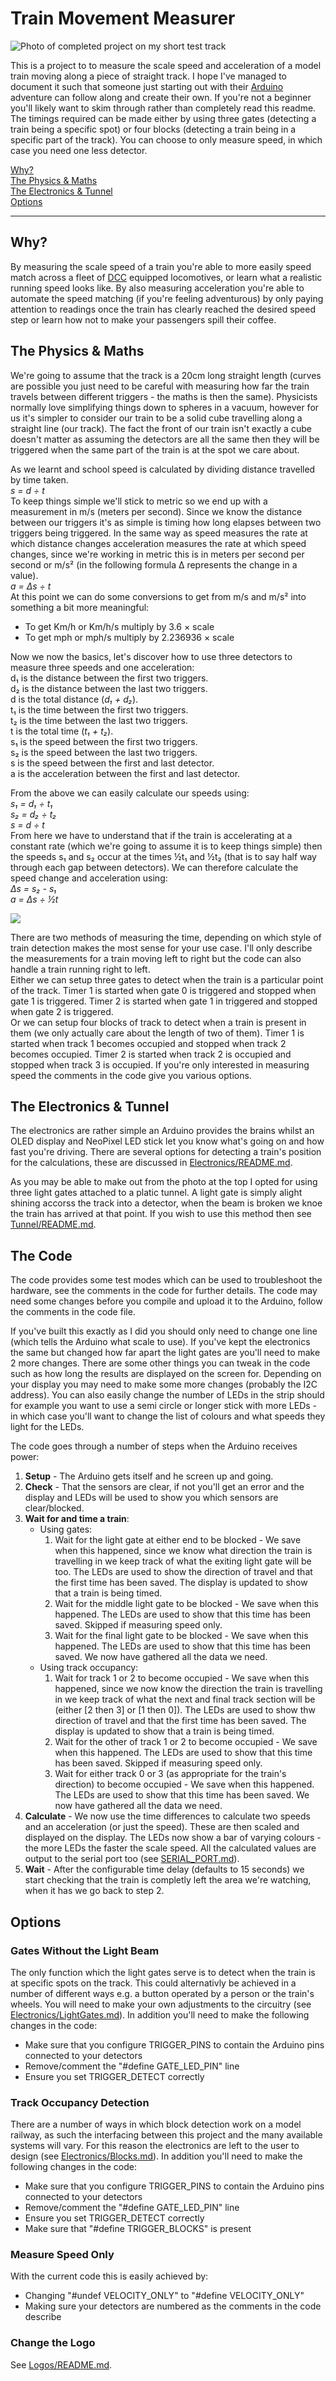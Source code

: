 ﻿# Train Movement Measurer

![Photo of completed project on my short test track](Photo.jpg)

This is a project to to measure the scale speed and acceleration of a model train moving along a piece of straight track. I hope I've managed to document it such that someone just starting out with their [Arduino](https://www.arduino.cc/) adventure can follow along and create their own. If you're not a beginner you'll likely want to skim through rather than completely read this readme. The timings required can be made either by using three gates (detecting a train being a specific spot) or four blocks (detecting a train being in a specific part of the track). You can choose to only measure speed, in which case you need one less detector.

[Why?](#why)\
[The Physics & Maths](#the-physics-maths)\
[The Electronics & Tunnel](#the-electronics-tunnel)\
[Options](#options)

---

## Why?

By measuring the scale speed of a train you're able to more easily speed match across a fleet of [DCC](https://wikipedia.org/wiki/Digital_Command_Control "Digital Command Control on Wikipedia") equipped locomotives, or learn what a realistic running speed looks like. By also measuring acceleration you're able to automate the speed matching (if you're feeling adventurous) by only paying attention to readings once the train has clearly reached the desired speed step or learn how not to make your passengers spill their coffee.

## The Physics & Maths

We're going to assume that the track is a 20cm long straight length (curves are possible you just need to be careful with measuring how far the train travels between different triggers - the maths is then the same). Physicists normally love simplifying things down to spheres in a vacuum, however for us it's simpler to consider our train to be a solid cube travelling along a straight line (our track). The fact the front of our train isn't exactly a cube doesn't matter as assuming the detectors are all the same then they will be triggered when the same part of the train is at the spot we care about.

As we learnt and school speed is calculated by dividing distance travelled by time taken.\
_s = d ÷ t_\
To keep things simple we'll stick to metric so we end up with a measurement in m/s (meters per second). Since we know the distance between our triggers it's as simple is timing how long elapses between two triggers being triggered.
In the same way as speed measures the rate at which distance changes acceleration measures the rate at which speed changes, since we're working in metric this is in meters per second per second or m/s² (in the following formula Δ represents the change in a value).\
_a = Δs ÷ t_\
At this point we can do some conversions to get from m/s and m/s² into something a bit more meaningful:
* To get Km/h or Km/h/s multiply by 3.6 × scale
* To get mph or mph/s multiply by 2.236936 × scale

Now we now the basics, let's discover how to use three detectors to measure three speeds and one acceleration:\
d₁ is the distance between the first two triggers.\
d₂ is the distance between the last two triggers.\
d is the total distance (_d₁ + d₂_).\
t₁ is the time between the first two triggers.\
t₂ is the time between the last two triggers.\
t is the total time (_t₁ + t₂_).\
s₁ is the speed between the first two triggers.\
s₂ is the speed between the last two triggers.\
s is the speed between the first and last detector.\
a is the acceleration between the first and last  detector.

From the above we can easily calculate our speeds using:\
_s₁ = d₁ ÷ t₁_\
_s₂ = d₂ ÷ t₂_\
_s = d ÷ t_\
From here we have to understand that if the train is accelerating at a constant rate (which we're going to assume it is to keep things simple) then the speeds s₁ and s₂ occur at the times ½t₁ and ½t₂ (that is to say half way through each gap between detectors). We can therefore calculate the speed change and acceleration using:\
_Δs = s₂ - s₁_\
_a = Δs ÷ ½t_

![](ReadmeMathsDiagram.svg)

There are two methods of measuring the time, depending on which style of train detection makes the most sense for your use case. I'll only describe the measurements for a train moving left to right but the code can also handle a train running right to left.\
Either we can setup three gates to detect when the train is a particular point of the track. Timer 1 is started when gate 0 is triggered and stopped when gate 1 is triggered. Timer 2 is started when gate 1 in triggered and stopped when gate 2 is triggered.\
Or we can setup four blocks of track to detect when a train is present in them (we only actually care about the length of two of them). Timer 1 is started when track 1 becomes occupied and stopped when track 2 becomes occupied. Timer 2 is started when track 2 is occupied and stopped when track 3 is occupied.
If you're only interested in measuring speed the comments in the code give you various options.

## The Electronics & Tunnel

The electronics are rather simple an Arduino provides the brains whilst an OLED display and NeoPixel LED stick let you know what's going on and how fast you're driving.
There are several options for detecting a train's position for the calculations, these are discussed in [Electronics/README.md](Electronics/README.md).

As you may be able to make out from the photo at the top I opted for using three light gates attached to a platic tunnel. A light gate is simply alight shining accorss the track into a detector, when the beam is broken we knoe the train has arrived at that point.
If you wish to use this method then see  [Tunnel/README.md](Tunnel/README.md).

## The Code

The code provides some test modes which can be used to troubleshoot the hardware, see the comments in the code for further details. The code may need some changes before you compile and upload it to the Arduino, follow the comments in the code file.

If you've built this exactly as I did you should only need to change one line (which tells the Arduino what scale to use). If you've kept the electronics the same but changed how far apart the light gates are you'll need to make 2 more changes. There are some other things you can tweak in the code such as how long the results are displayed on the screen for. Depending on your display you may need to make some more changes (probably the I2C address). You can also easily change the number of LEDs in the strip should for example you want to use a semi circle or longer stick with more LEDs - in which case you'll want to change the list of colours and what speeds they light for the LEDs.

The code goes through a number of steps when the Arduino receives power:
1. **Setup** - The Arduino gets itself and he screen up and going.
2. **Check** - That the sensors are clear, if not you'll get an error and the display and LEDs will be used to show you which sensors are clear/blocked.
3. **Wait for and time a train**:
    - Using gates:
       1. Wait for the light gate at either end to be blocked - We save when this happened, since we know what direction the train is travelling in we keep track of what the exiting light gate will be too. The LEDs are used to show the direction of travel and that the first time has been saved. The display is updated to show that a train is being timed.
       2. Wait for the middle light gate to be blocked - We save when this happened. The LEDs are used to show that this time has been saved. Skipped if measuring speed only.
       3. Wait for the final light gate to be blocked - We save when this happened. The LEDs are used to show that this time has been saved. We now have gathered all the data we need.
   - Using track occupancy:
       1. Wait for track 1 or 2 to become occupied - We save when this happened, since we now know the direction the train is travelling in we keep track of what the next and final track section will be (either [2 then 3] or [1 then 0]). The LEDs are used to show thw direction of travel and that the first time has been saved. The display is updated to show that a train is being timed.
       2. Wait for the other of track 1 or 2 to become occupied - We save when this happened. The LEDs are used to show that this time has been saved. Skipped if measuring speed only.
       3. Wait for either track 0 or 3 (as appropriate for the train's direction) to become occupied - We save when this happened. The LEDs are used to show that this time has been saved. We now have gathered all the data we need.
4. **Calculate** - We now use the time differences to calculate two speeds and an acceleration (or just the speed). These are then scaled and displayed on the display. The LEDs now show a bar of varying colours - the more LEDs the faster the scale speed. All the calculated values are output to the serial port too (see [SERIAL_PORT.md](SERIAL_PORT.md)).
5. **Wait** - After the configurable time delay (defaults to 15 seconds) we start checking that the train is completly left the area we're watching, when it has we go back to step 2.

## Options

### Gates Without the Light Beam

The only function which the light gates serve is to detect when the train is at specific spots on the track. This could alternativly be achieved in a number of different ways e.g. a button operated by a person or the train's wheels. You will need to make your own adjustments to the circuitry (see [Electronics/LightGates.md](Electronics/LightGates.md)). In addition you'll need to make the following changes in the code:
* Make sure that you configure TRIGGER_PINS to contain the Arduino pins connected to your detectors
* Remove/comment the "#define GATE_LED_PIN" line
* Ensure you set TRIGGER_DETECT correctly

### Track Occupancy Detection

There are a number of ways in which block detection work on a model railway, as such the interfacing between this project and the many available systems will vary. For this reason the electronics are left to the user to design (see [Electronics/Blocks.md](Electronics/Blocks.md)). In addition you'll need to make the following changes in the code:
* Make sure that you configure TRIGGER_PINS to contain the Arduino pins connected to your detectors
* Remove/comment the "#define GATE_LED_PIN" line
* Ensure you set TRIGGER_DETECT correctly
* Make sure that "#define TRIGGER_BLOCKS" is present

### Measure Speed Only

With the current code this is easily achieved by:
* Changing "#undef VELOCITY_ONLY" to "#define VELOCITY_ONLY"
* Making sure your detectors are numbered as the comments in the code describe

### Change the Logo

See [Logos/README.md](Logos/README.md).
